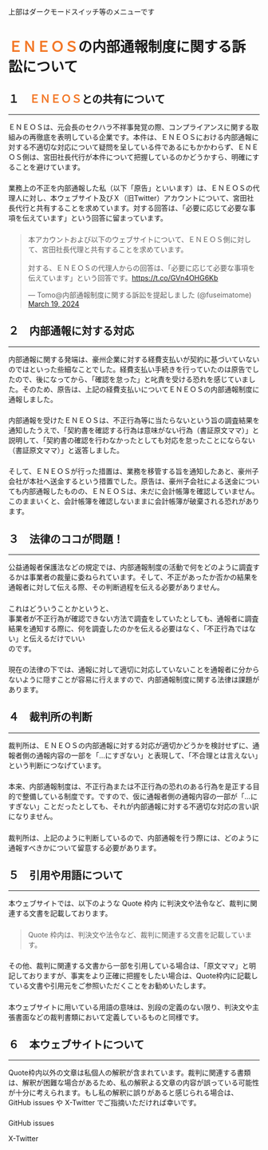 <p class="top">上部はダークモードスイッチ等のメニューです

# <span style="color: #f37726;">ＥＮＥＯＳ</span>の内部通報制度に関する訴訟について


## １　<span style="color: #f37726;">ＥＮＥＯＳ</span>との共有について

---

<p class="base" style="margin-bottom: 1.6em;">
ＥＮＥＯＳは、元会長のセクハラ不祥事発覚の際、コンプライアンスに関する取組みの再徹底を表明している企業です。本件は、ＥＮＥＯＳにおける内部通報に対する不適切な対応について疑問を呈している件であるにもかかわらず、ＥＮＥＯＳ側は、宮田社長代行が本件について把握しているのかどうかすら、明確にすることを避けています。

<p class="base" style="margin-bottom: 1.6em;">
業務上の不正を内部通報した私（以下「原告」といいます）は、ＥＮＥＯＳの代理人に対し、<span class="strong_or">本ウェブサイト及びＸ（旧Twitter）アカウントについて、宮田社長代行と共有することを求めています。</span>対する回答は、「必要に応じて必要な事項を伝えています」という回答に留まっています。

<div class="twitter">

<blockquote class="twitter-tweet"><p lang="ja" dir="ltr">本アカウントおよび以下のウェブサイトについて、ＥＮＥＯＳ側に対して、宮田社長代理と共有することを求めています。<br><br>対する、ＥＮＥＯＳの代理人からの回答は、「必要に応じて必要な事項を伝えています」という回答です。<a href="https://t.co/GVn4OHG6Kb">https://t.co/GVn4OHG6Kb</a></p>&mdash; Tomo@内部通報制度に関する訴訟を提起しました (@fuseimatome) <a href="https://twitter.com/fuseimatome/status/1770034005347565854?ref_src=twsrc%5Etfw">March 19, 2024</a></blockquote> <script async src="https://platform.twitter.com/widgets.js" charset="utf-8"></script>

</div>




## ２　内部通報に対する対応
---
<p class="base" style="margin-bottom: 1.6em;">
内部通報に関する発端は、豪州企業に対する経費支払いが契約に基づいていないのではといった些細なことでした。経費支払い手続きを行っていたのは原告でしたので、後になってから、「確認を怠った」と叱責を受ける恐れを感じていました。そのため、原告は、上記の経費支払いについてＥＮＥＯＳの内部通報制度に通報しました。

<p class="base" style="margin-bottom: 1.6em;">
内部通報を受けたＥＮＥＯＳは、不正行為等に当たらないという旨の調査結果を通知したうえで、<span class="strong_or">「契約書を確認する行為は意味がない行為（書証原文ママ）」と説明して、「契約書の確認を行わなかったとしても対応を怠ったことにならない（書証原文ママ）」と返答しました。

<p class="base" style="margin-bottom: 1.6em;">
そして、ＥＮＥＯＳが行った措置は、業務を移管する旨を通知したあと、豪州子会社が本社へ送金するという措置でした。<span class="strong_or">原告は、豪州子会社による送金についても内部通報したものの、ＥＮＥＯＳは、未だに会計帳簿を確認していません。このままいくと、会計帳簿を確認しないままに会計帳簿が破棄される恐れがあります。</span>



## ３　法律のココが問題！
---
<p class="base" style="margin-bottom: 1.6em;">
公益通報者保護法などの規定では、内部通報制度の活動で何をどのように調査するかは事業者の裁量に委ねられています。そして、不正があったか否かの結果を通報者に対して伝える際、その判断過程を伝える必要がありません。
<p class="base" style="margin-bottom: 1.6em;">
これはどういうことかというと、<br>
<span class="strong_or">事業者が不正行為が確認できない方法で調査をしていたとしても、通報者に調査結果を通知する際に、何を調査したのかを伝える必要はなく、「不正行為ではない」と伝えるだけでいい</span><br>
のです。
<p class="base" style="margin-bottom: 1.6em;">
現在の法律の下では、通報に対して適切に対応していないことを通報者に分からないように隠すことが容易に行えますので、内部通報制度に関する法律は課題があります。



## ４　裁判所の判断
---
<p class="base" style="margin-bottom: 1.6em;">
<span class="strong_or">裁判所は、ＥＮＥＯＳの内部通報に対する対応が適切かどうかを検討せずに、通報者側の通報内容の一部を「…にすぎない」と表現して、「不合理とは言えない」という判断につなげています。</span>
<p class="base" style="margin-bottom: 1.6em;">
本来、内部通報制度は、不正行為または不正行為の恐れのある行為を是正する目的で整備している制度です。ですので、仮に通報者側の通報内容の一部が「…にすぎない」ことだったとしても、それが内部通報に対する不適切な対応の言い訳になりません。
<p class="base" style="margin-bottom: 1.6em;">
裁判所は、上記のように判断しているので、<span class="strong_or">内部通報を行う際には、どのように通報すべきかについて留意する必要があります。</span>


## ５　引用や用語について
---

<p class="base" style="margin-bottom: 1.6em;">
本ウェブサイトでは、以下のような Quote 枠内 <a href="https://jupyterbook.org/en/stable/reference/cheatsheet.html#quote"><i class="fa-solid fa-up-right-from-square"></i></a> に判決文や法令など、裁判に関連する文書を記載しております。
<div class="base">

> <p class="q">Quote 枠内は、判決文や法令など、裁判に関連する文書を記載しています。

</div>

<p class="base" style="margin-top: 1.6em; margin-bottom: 1.6em;">
その他、裁判に関連する文書から一部を引用している場合は、「原文ママ」と明記しておりますが、事実をより正確に把握をしたい場合は、Quote枠内に記載している文書や引用元をご参照いただくことをお勧めいたします。
<p class="base" style="margin-bottom: 1.6em;">
本ウェブサイトに用いている用語の意味は、別段の定義のない限り、判決文や主張書面などの裁判書類において定義しているものと同様です。

## ６　本ウェブサイトについて
---
<p class="base" style="margin-bottom: 1.6em;">
Quote枠内以外の文章は私個人の解釈が含まれています。裁判に関連する書類は、解釈が困難な場合があるため、私の解釈よる文章の内容が誤っている可能性が十分に考えられます。もし私の解釈に誤りがあると感じられる場合は、GitHub issues や X-Twitter でご指摘いただければ幸いです。

<div class="base">

<i class="fa-brands fa-github"></i> GitHub issues [<i class="fa-solid fa-up-right-from-square"></i>](https://github.com/fuseimatome/docs/issues)

<i class="fa-brands fa-twitter"></i> X-Twitter [<i class="fa-solid fa-up-right-from-square"></i>](https://twitter.com/fuseimatome)

</div>